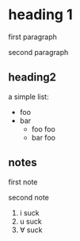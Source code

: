 # heading 1

first paragraph

second paragraph

## heading2
a simple list:

* foo
* bar
  * foo foo
  * bar foo

## notes

first note

second note

1. i suck
2. u suck
3. ∀ suck
